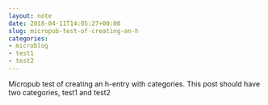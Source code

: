 ```yaml
---
layout: note
date: 2018-04-11T14:05:27+00:00
slug: micropub-test-of-creating-an-h
categories:
- microblog
- test1
- test2
---
```

Micropub test of creating an h-entry with categories. This post should have two categories, test1 and test2

